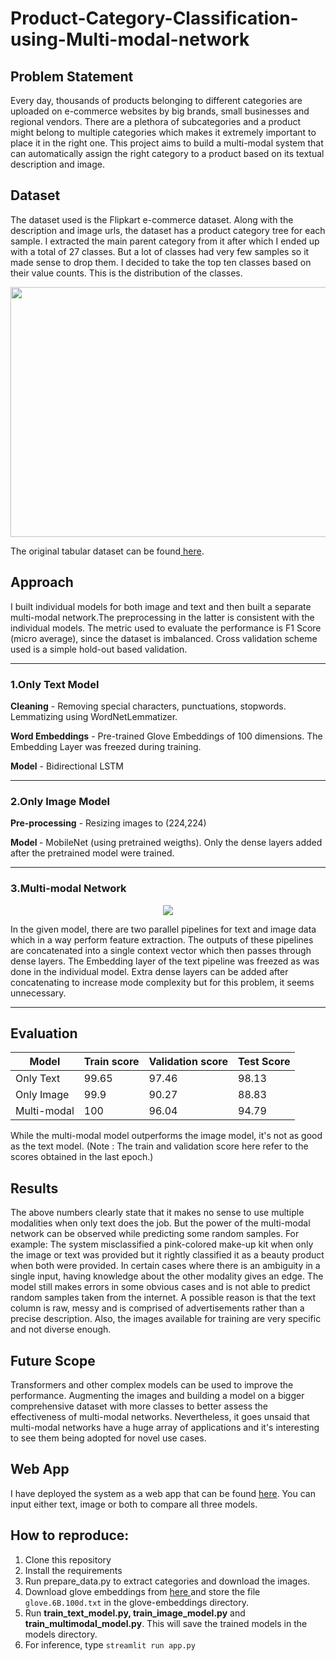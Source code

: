 # Product-Category-Classification-using-Multi-modal-network
## Problem Statement
Every day, thousands of products belonging to different categories are uploaded on e-commerce websites by big brands, small businesses and regional vendors. There are a plethora of subcategories and a product might belong to multiple categories which makes it extremely important to place it in the right one. This project aims to build a multi-modal system that can automatically assign the right category to a product based on its textual description and image.
## Dataset
The dataset used is the Flipkart e-commerce dataset. Along with the description and image urls, the dataset has a product category tree for each sample. I extracted the main parent category from it after which I ended up with a total of 27 classes. But a lot of classes had very few samples so it made sense to drop them. I decided to take the top ten classes based on their value counts. This is the distribution of the classes.

<img src = "https://user-images.githubusercontent.com/61198990/161319455-7047a4ef-2062-4d43-a797-b7a135888830.png" height = "400" width = "625">

The original tabular dataset can be found<a href='https://www.kaggle.com/datasets/PromptCloudHQ/flipkart-products'> here</a>. 

## Approach
I built individual models for both image and text and then built a separate multi-modal network.The preprocessing in the latter is consistent with the individual models. The metric used to evaluate the performance is F1 Score (micro average), since the dataset is imbalanced. Cross validation scheme used is a simple hold-out based validation.

<hr>

### 1.Only Text Model
<b>Cleaning</b> - Removing special characters, punctuations, stopwords. Lemmatizing using WordNetLemmatizer.

<b>Word Embeddings</b> - Pre-trained Glove Embeddings of 100 dimensions. The Embedding Layer was freezed during training.

<b>Model</b> - Bidirectional LSTM
<hr>

### 2.Only Image Model
<b> Pre-processing</b> - Resizing images to (224,224)

<b> Model </b> - MobileNet (using pretrained weigths). Only the dense layers added after the pretrained model were trained.
<hr>

### 3.Multi-modal Network
  
<p align="center">
<img src = "https://user-images.githubusercontent.com/61198990/160461817-324d9120-490a-4b97-b038-380e8dda0c74.jpg">
</p>

In the given model, there are two parallel pipelines for text and image data which in a way perform feature extraction. The outputs of these pipelines are concatenated into a single context vector which then passes through dense layers. The Embedding layer of the text pipeline was freezed as was done in the individual model. Extra dense layers can be added after concatenating to increase mode complexity but for this problem, it seems unnecessary.
<hr>

## Evaluation
| Model | Train score | Validation score | Test Score |
| --- | --- | --- | --- |
| Only Text | 99.65 | 97.46 | 98.13 |
| Only Image | 99.9 | 90.27 | 88.83 |
| Multi-modal | 100 | 96.04 | 94.79 |

While the multi-modal model outperforms the image model, it's not as good as the text model. (Note : The train and validation score here refer to the scores obtained in the last epoch.) 

## Results
The above numbers clearly state that it makes no sense to use multiple modalities when only text does the job. But the power of the multi-modal network can be observed while predicting some random samples. For example: The system misclassified a pink-colored make-up kit when only the image or text was provided but it rightly classified it as a beauty product when both were provided. In certain cases where there is an ambiguity in a single input, having knowledge about the other modality gives an edge. The model still makes errors in some obvious cases and is not able to predict random samples taken from the internet. A possible reason is that the text column is raw, messy and is comprised of advertisements rather than a precise description. Also, the images available for training are very specific and not diverse enough.

## Future Scope 
Transformers and other complex models can be used to improve the performance. Augmenting the images and building a model on a bigger comprehensive dataset with more classes to better assess the effectiveness of multi-modal networks. Nevertheless, it goes unsaid that multi-modal networks have a huge array of applications and it's interesting to see them being adopted for novel use cases.

## Web App
I have deployed the system as a web app that can be found <a href = "https://huggingface.co/spaces/param-mehta/Flipkart-project">here</a>. You can input either text, image or both to compare all three models.

## How to reproduce:
1. Clone this repository
2. Install the requirements
3. Run prepare_data.py to extract categories and download the images.
4. Download glove embeddings from <a href = 'https://nlp.stanford.edu/data/glove.6B.zip'> here </a> and store the file `glove.6B.100d.txt` in the glove-embeddings directory.
5. Run <b>train_text_model.py, train_image_model.py</b> and <b>train_multimodal_model.py</b>. This will save the trained models in the models directory.
6. For inference, type `streamlit run app.py`


